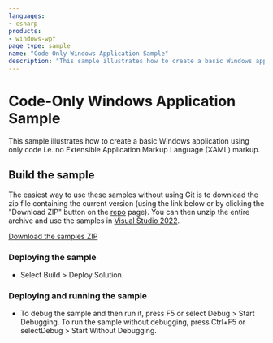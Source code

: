 ```yaml
---
languages:
- csharp
products:
- windows-wpf
page_type: sample
name: "Code-Only Windows Application Sample"        
description: "This sample illustrates how to create a basic Windows application using only code i.e. no Extensible Application Markup Language (XAML) markup."
---
```


# Code-Only Windows Application Sample
This sample illustrates how to create a basic Windows application using only code i.e. no Extensible Application Markup Language (XAML) markup.

## Build the sample
The easiest way to use these samples without using Git is to download the zip file containing the current version (using the link below or by clicking the "Download ZIP" button on the [repo](https://github.com/microsoft/WPF-Samples?tab=readme-ov-file) page). You can then unzip the entire archive and use the samples in [Visual Studio 2022](https://www.visualstudio.com/wpf-vs).

[Download the samples ZIP](../../../../archive/main.zip)

### Deploying the sample
- Select Build > Deploy Solution. 

### Deploying and running the sample
- To debug the sample and then run it, press F5 or select Debug >  Start Debugging. To run the sample without debugging, press Ctrl+F5 or selectDebug > Start Without Debugging. 


